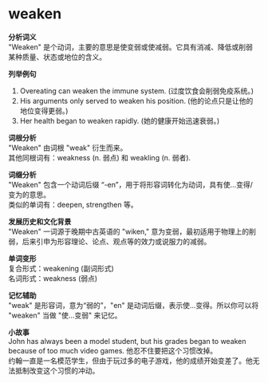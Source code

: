 # weaken

**分析词义**  
"Weaken" 是个动词，主要的意思是使变弱或使减弱。它具有消减、降低或削弱某种质量、状态或地位的含义。

  

**列举例句**

  

1.  Overeating can weaken the immune system. (过度饮食会削弱免疫系统。)
2.  His arguments only served to weaken his position. (他的论点只是让他的地位变得更弱。)
3.  Her health began to weaken rapidly. (她的健康开始迅速衰弱。)

  

**词根分析**  
"Weaken" 由词根 "weak" 衍生而来。  
其他同根词有：weakness (n. 弱点) 和 weakling (n. 弱者).

  

**词缀分析**  
"Weaken" 包含一个动词后缀 “-en”，用于将形容词转化为动词，具有使…变得/变为的意思。  
类似的单词有：deepen, strengthen 等。

  

**发展历史和文化背景**  
"Weaken" 一词源于晚期中古英语的 "wiken," 意为变弱，最初适用于物理上的削弱，后来引申为形容理论、论点、观点等的效力或说服力的减弱。

  

**单词变形**  
复合形式：weakening (副词形式)  
名词形式：weakness (弱点)

  

**记忆辅助**  
"weak" 是形容词，意为“弱的”，"en" 是动词后缀，表示使...变得。所以你可以将 "weaken" 当做 "使...变弱" 来记忆。

  

**小故事**  
John has always been a model student, but his grades began to weaken because of too much video games. 他忍不住要把这个习惯改掉。  
约翰一直是一名模范学生，但由于玩过多的电子游戏，他的成绩开始变差了。他无法抵制改变这个习惯的冲动。
